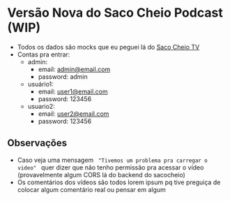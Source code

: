 # Versão Nova do Saco Cheio Podcast  (WIP)
  
  - Todos os dados são mocks que eu peguei lá do [Saco Cheio TV](https://sacocheio.tv/)
  - Contas pra entrar:
	- admin:
		- email: admin@email.com
		- password: admin
	- usuário1:
		- email: user1@email.com
		- password: 123456
	- usuario2:
		- email: user2@email.com
		- password: 123456
  
## Observações	

- Caso veja uma mensagem `  "Tivemos um problema pra carregar o video"  ` quer dizer que não tenho permissão pra acessar o vídeo (provavelmente algum CORS lá do backend do sacocheio)
- Os comentários dos vídeos são todos lorem ipsum pq tive preguiça de colocar algum comentário real ou pensar em algum